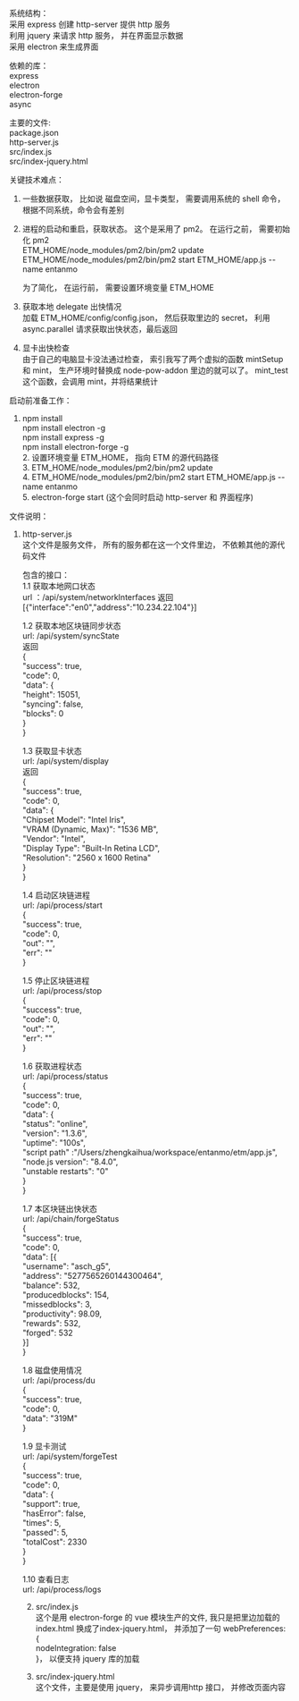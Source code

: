 系统结构：  
  采用 express 创建 http-server 提供 http 服务  
  利用 jquery 来请求 http 服务， 并在界面显示数据  
  采用 electron 来生成界面  

依赖的库：  
  express  
  electron  
  electron-forge  
  async  

主要的文件:  
  package.json  
  http-server.js  
  src/index.js  
  src/index-jquery.html  

关键技术难点：  

1. 一些数据获取， 比如说 磁盘空间，显卡类型， 需要调用系统的 shell 命令， 根据不同系统，命令会有差别  
2. 进程的启动和重启，获取状态。 这个是采用了 pm2。 在运行之前， 需要初始化 pm2  
   ETM_HOME/node_modules/pm2/bin/pm2 update  
   ETM_HOME/node_modules/pm2/bin/pm2 start ETM_HOME/app.js --name entanmo  

    为了简化， 在运行前， 需要设置环境变量 ETM_HOME  

3. 获取本地 delegate 出快情况  
   加载 ETM_HOME/config/config.json， 然后获取里边的 secret， 利用 async.parallel 请求获取出快状态，最后返回  
4. 显卡出快检查  
   由于自己的电脑显卡没法通过检查， 索引我写了两个虚拟的函数 mintSetup 和 mint， 生产环境时替换成 node-pow-addon 里边的就可以了。 mint_test 这个函数，会调用 mint，并将结果统计  

启动前准备工作：  

1.  npm install  
    npm install electron -g  
    npm install express -g  
    npm install electron-forge -g  
    2.  设置环境变量 ETM_HOME， 指向 ETM 的源代码路径  
    3.  ETM_HOME/node_modules/pm2/bin/pm2 update  
    4.  ETM_HOME/node_modules/pm2/bin/pm2 start ETM_HOME/app.js --name entanmo  
    5.  electron-forge start (这个会同时启动 http-server 和 界面程序)  

文件说明：  

1.  http-server.js  
    这个文件是服务文件， 所有的服务都在这一个文件里边， 不依赖其他的源代码文件  


    包含的接口：  
    1.1 获取本地网口状态  
    url ：/api/system/networkInterfaces
    返回   [{"interface":"en0","address":"10.234.22.104"}]  
  
    1.2 获取本地区块链同步状态  
    url: /api/system/syncState  
    返回  
    {  
        "success": true,  
        "code": 0,  
        "data": {  
            "height": 15051,  
            "syncing": false,  
            "blocks": 0  
        }  
    }  
  
    1.3 获取显卡状态  
    url: /api/system/display  
    返回  
    {  
        "success": true,  
        "code": 0,  
        "data": {  
            "Chipset Model": "Intel Iris",  
            "VRAM (Dynamic, Max)": "1536 MB",  
            "Vendor": "Intel",  
            "Display Type": "Built-In Retina LCD",  
            "Resolution": "2560 x 1600 Retina"  
        }  
    }  
    
    1.4 启动区块链进程  
    url: /api/process/start  
    {  
        "success": true,  
        "code": 0,  
        "out": "",  
        "err": ""  
    }  
    
    1.5 停止区块链进程  
    url: /api/process/stop  
    {  
        "success": true,  
        "code": 0,  
        "out": "",  
        "err": ""  
    }  
    
    1.6 获取进程状态  
    url: /api/process/status  
    {  
        "success": true,  
        "code": 0,  
        "data": {  
            "status": "online",  
            "version": "1.3.6",  
            "uptime":  "100s",  
            "script path" :"/Users/zhengkaihua/workspace/entanmo/etm/app.js",  
            "node.js version": "8.4.0",  
            "unstable restarts": "0"  
        }  
    }  
    
    1.7 本区块链出快状态  
    url: /api/chain/forgeStatus  
    {  
        "success": true,  
        "code": 0,  
        "data": [{  
            "username": "asch_g5",  
            "address": "5277565260144300464",  
            "balance": 532,  
            "producedblocks": 154,  
            "missedblocks": 3,  
            "productivity": 98.09,  
            "rewards": 532,  
            "forged": 532  
        }]  
    }  
    
    1.8 磁盘使用情况  
    url: /api/process/du  
    {  
        "success": true,  
        "code": 0,  
        "data": "319M"  
    }  
    
    1.9 显卡测试  
    url: /api/system/forgeTest  
    {  
        "success": true,  
        "code": 0,  
        "data": {  
            "support": true,  
            "hasError": false,  
            "times": 5,  
            "passed": 5,  
            "totalCost": 2330  
        }  
    }  
  
    1.10 查看日志  
    url: /api/process/logs  
  
    2.  src/index.js  
    这个是用 electron-forge 的 vue 模块生产的文件, 我只是把里边加载的 index.html 换成了index-jquery.html， 并添加了一句
    webPreferences: {  
      nodeIntegration: false  
    }， 以便支持 jquery 库的加载  
    
    3.  src/index-jquery.html  
      这个文件，主要是使用 jquery， 来异步调用http 接口， 并修改页面内容  
  
